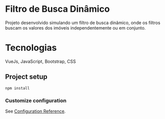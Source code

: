 # Filtro de Busca Dinâmico
Projeto desenvolvido simulando um filtro de busca dinâmico, onde os filtros buscam os valores dos imóveis independentemente ou em conjunto.
# Tecnologias
VueJs, JavaScript, Bootstrap, CSS
## Project setup
```
npm install
```
### Customize configuration
See [Configuration Reference](https://cli.vuejs.org/config/).
